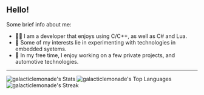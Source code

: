 ## Hello!

Some brief info about me:
- 👨‍💻 I am a developer that enjoys using C/C++, as well as C# and Lua.
- 👀 Some of my interests lie in experimenting with technologies in embedded syetems.
- 🚀 In my free time, I enjoy working on a few private projects, and automotive technologies.

<hr>

![galacticlemonade's Stats](https://github-readme-stats.vercel.app/api?username=galacticlemonade&theme=cobalt&show_icons=true&hide_border=true&count_private=true)
![galacticlemonade's Top Languages](https://github-readme-stats.vercel.app/api/top-langs/?username=galacticlemonade&theme=cobalt&show_icons=true&hide_border=true&layout=compact)
![galacticlemonade's Streak](https://github-readme-streak-stats.herokuapp.com/?user=galacticlemonade&theme=cobalt&hide_border=true)
